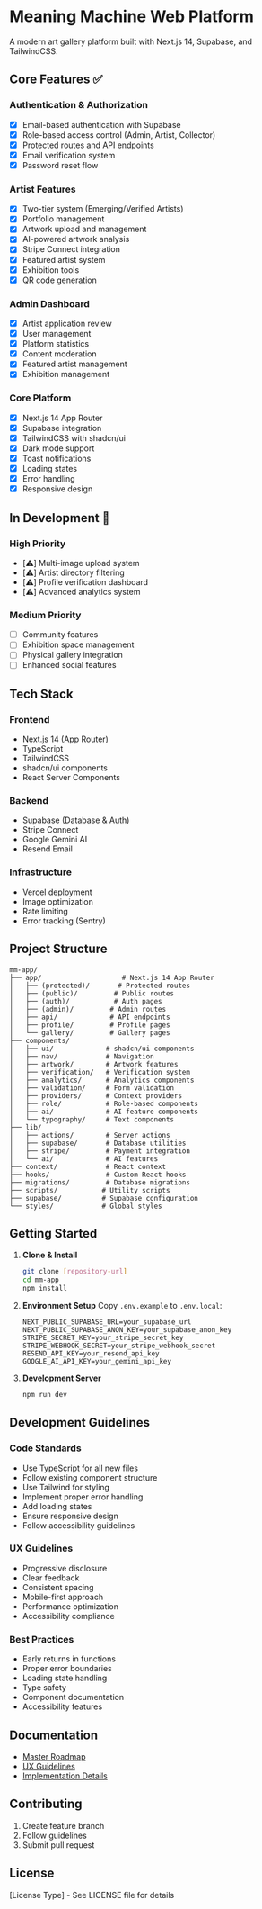 # Meaning Machine Web Platform

A modern art gallery platform built with Next.js 14, Supabase, and TailwindCSS.

## Core Features ✅

### Authentication & Authorization
- [x] Email-based authentication with Supabase
- [x] Role-based access control (Admin, Artist, Collector)
- [x] Protected routes and API endpoints
- [x] Email verification system
- [x] Password reset flow

### Artist Features
- [x] Two-tier system (Emerging/Verified Artists)
- [x] Portfolio management
- [x] Artwork upload and management
- [x] AI-powered artwork analysis
- [x] Stripe Connect integration
- [x] Featured artist system
- [x] Exhibition tools
- [x] QR code generation

### Admin Dashboard
- [x] Artist application review
- [x] User management
- [x] Platform statistics
- [x] Content moderation
- [x] Featured artist management
- [x] Exhibition management

### Core Platform
- [x] Next.js 14 App Router
- [x] Supabase integration
- [x] TailwindCSS with shadcn/ui
- [x] Dark mode support
- [x] Toast notifications
- [x] Loading states
- [x] Error handling
- [x] Responsive design

## In Development 🚧

### High Priority
- [⚠️] Multi-image upload system
- [⚠️] Artist directory filtering
- [⚠️] Profile verification dashboard
- [⚠️] Advanced analytics system

### Medium Priority
- [ ] Community features
- [ ] Exhibition space management
- [ ] Physical gallery integration
- [ ] Enhanced social features

## Tech Stack

### Frontend
- Next.js 14 (App Router)
- TypeScript
- TailwindCSS
- shadcn/ui components
- React Server Components

### Backend
- Supabase (Database & Auth)
- Stripe Connect
- Google Gemini AI
- Resend Email

### Infrastructure
- Vercel deployment
- Image optimization
- Rate limiting
- Error tracking (Sentry)

## Project Structure

```
mm-app/
├── app/                    # Next.js 14 App Router
│   ├── (protected)/       # Protected routes
│   ├── (public)/         # Public routes
│   ├── (auth)/           # Auth pages
│   ├── (admin)/         # Admin routes
│   ├── api/             # API endpoints
│   ├── profile/         # Profile pages
│   └── gallery/         # Gallery pages
├── components/
│   ├── ui/             # shadcn/ui components
│   ├── nav/            # Navigation
│   ├── artwork/        # Artwork features
│   ├── verification/   # Verification system
│   ├── analytics/      # Analytics components
│   ├── validation/     # Form validation
│   ├── providers/      # Context providers
│   ├── role/           # Role-based components
│   ├── ai/             # AI feature components
│   └── typography/     # Text components
├── lib/
│   ├── actions/        # Server actions
│   ├── supabase/       # Database utilities
│   ├── stripe/         # Payment integration
│   └── ai/             # AI features
├── context/            # React context
├── hooks/              # Custom React hooks
├── migrations/         # Database migrations
├── scripts/           # Utility scripts
├── supabase/          # Supabase configuration
└── styles/            # Global styles
```

## Getting Started

1. **Clone & Install**
   ```bash
   git clone [repository-url]
   cd mm-app
   npm install
   ```

2. **Environment Setup**
   Copy `.env.example` to `.env.local`:
   ```env
   NEXT_PUBLIC_SUPABASE_URL=your_supabase_url
   NEXT_PUBLIC_SUPABASE_ANON_KEY=your_supabase_anon_key
   STRIPE_SECRET_KEY=your_stripe_secret_key
   STRIPE_WEBHOOK_SECRET=your_stripe_webhook_secret
   RESEND_API_KEY=your_resend_api_key
   GOOGLE_AI_API_KEY=your_gemini_api_key
   ```

3. **Development Server**
   ```bash
   npm run dev
   ```

## Development Guidelines

### Code Standards
- Use TypeScript for all new files
- Follow existing component structure
- Use Tailwind for styling
- Implement proper error handling
- Add loading states
- Ensure responsive design
- Follow accessibility guidelines

### UX Guidelines
- Progressive disclosure
- Clear feedback
- Consistent spacing
- Mobile-first approach
- Performance optimization
- Accessibility compliance

### Best Practices
- Early returns in functions
- Proper error boundaries
- Loading state handling
- Type safety
- Component documentation
- Accessibility features

## Documentation
- [Master Roadmap](./docs/masterRoadmap.md)
- [UX Guidelines](./docs/ui/uxTodo2.md)
- [Implementation Details](./docs/implementation/)

## Contributing
1. Create feature branch
2. Follow guidelines
3. Submit pull request

## License
[License Type] - See LICENSE file for details
